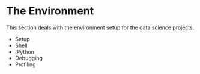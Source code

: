 # The Environment

This section deals with the environment setup for the data science projects.

- Setup
- Shell
- IPython
- Debugging
- Profiling
